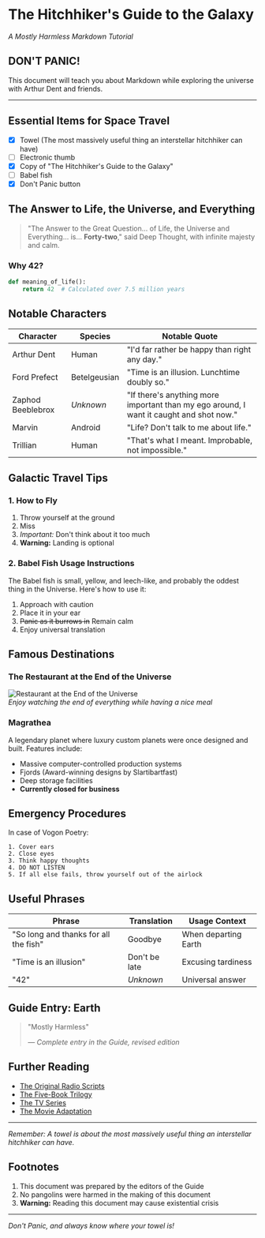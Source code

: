 # The Hitchhiker's Guide to the Galaxy
*A Mostly Harmless Markdown Tutorial*

## DON'T PANIC!
This document will teach you about Markdown while exploring the universe with Arthur Dent and friends.

---

## Essential Items for Space Travel
- [x] Towel (The most massively useful thing an interstellar hitchhiker can have)
- [ ] Electronic thumb
- [x] Copy of "The Hitchhiker's Guide to the Galaxy"
- [ ] Babel fish
- [x] Don't Panic button

## The Answer to Life, the Universe, and Everything

> "The Answer to the Great Question... of Life, the Universe and Everything... is... **Forty-two**," said Deep Thought, with infinite majesty and calm.

### Why 42?
```python
def meaning_of_life():
    return 42  # Calculated over 7.5 million years
```

## Notable Characters

| Character | Species | Notable Quote |
|-----------|---------|---------------|
| Arthur Dent | Human | "I'd far rather be happy than right any day." |
| Ford Prefect | Betelgeusian | "Time is an illusion. Lunchtime doubly so." |
| Zaphod Beeblebrox | *Unknown* | "If there's anything more important than my ego around, I want it caught and shot now." |
| Marvin | Android | "Life? Don't talk to me about life." |
| Trillian | Human | "That's what I meant. Improbable, not impossible." |

## Galactic Travel Tips

### 1. How to Fly
1. Throw yourself at the ground
2. Miss
3. *Important:* Don't think about it too much
4. **Warning:** Landing is optional

### 2. Babel Fish Usage Instructions
The Babel fish is small, yellow, and leech-like, and probably the oddest thing in the Universe. Here's how to use it:

1. Approach with caution
2. Place it in your ear
3. ~~Panic as it burrows in~~ Remain calm
4. Enjoy universal translation

## Famous Destinations

### The Restaurant at the End of the Universe
![Restaurant at the End of the Universe](https://scx1.b-cdn.net/csz/news/800a/2023/scientists-observe-fla.jpg)  
*Enjoy watching the end of everything while having a nice meal*

### Magrathea
A legendary planet where luxury custom planets were once designed and built. Features include:
- Massive computer-controlled production systems
- Fjords (Award-winning designs by Slartibartfast)
- Deep storage facilities
- **Currently closed for business**

## Emergency Procedures

In case of Vogon Poetry:
```
1. Cover ears
2. Close eyes
3. Think happy thoughts
4. DO NOT LISTEN
5. If all else fails, throw yourself out of the airlock
```

## Useful Phrases

| Phrase | Translation | Usage Context |
|--------|-------------|---------------|
| "So long and thanks for all the fish" | Goodbye | When departing Earth |
| "Time is an illusion" | Don't be late | Excusing tardiness |
| "42" | *Unknown* | Universal answer |

## Guide Entry: Earth
> "Mostly Harmless"
> 
> *— Complete entry in the Guide, revised edition*

## Further Reading

* [The Original Radio Scripts](https://www.amazon.com/Original-Hitchhiker-Radio-Scripts/dp/0517559501)
* [The Five-Book Trilogy](https://www.amazon.com/Hitchhiker-Trilogy-5-Books/dp/0330437569)
* [The TV Series](https://www.imdb.com/title/tt0081874/)
* [The Movie Adaptation](https://www.imdb.com/title/tt0371724/)

---

*Remember: A towel is about the most massively useful thing an interstellar hitchhiker can have.*

## Footnotes
1. This document was prepared by the editors of the Guide
2. No pangolins were harmed in the making of this document
3. **Warning:** Reading this document may cause existential crisis

---

*Don't Panic, and always know where your towel is!*
